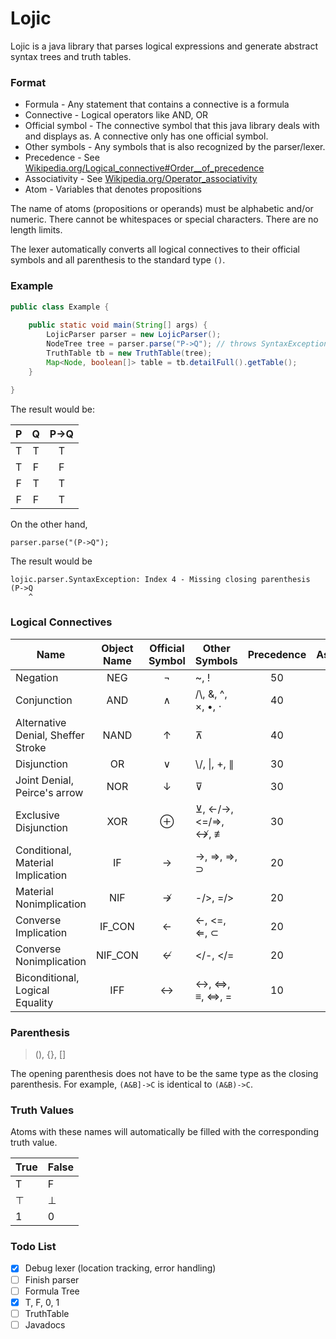 # Lojic
Lojic is a java library that parses logical expressions and generate
abstract syntax trees and truth tables.

### Format
 - Formula - Any statement that contains a connective is a formula
 - Connective - Logical operators like AND, OR
  - Official symbol - The connective symbol that this java library deals
  with and displays as. A connective only has one official symbol.
  - Other symbols - Any symbols that is also recognized by the parser/lexer.
  - Precedence - See [Wikipedia.org/Logical_connective#Order__of_precedence](https://en.wikipedia.org/wiki/Logical_connective#Order_of_precedence)
  - Associativity - See [Wikipedia.org/Operator_associativity](https://en.wikipedia.org/wiki/Operator_associativity)
 - Atom - Variables that denotes propositions

The name of atoms (propositions or operands) must be alphabetic and/or
numeric. There cannot be whitespaces or special characters. There are no
length limits.

The lexer automatically converts all logical connectives to their
official symbols and all parenthesis to the standard type `()`.


### Example
```java
public class Example {
    
    public static void main(String[] args) {
        LojicParser parser = new LojicParser();
        NodeTree tree = parser.parse("P->Q"); // throws SyntaxException if the syntax is incorrect
        TruthTable tb = new TruthTable(tree);
        Map<Node, boolean[]> table = tb.detailFull().getTable();
    }
    
}
```
The result would be:

P|Q|P->Q
:---:|:---:|:----:
T|T| T
T|F| F
F|T| T
F|F| T

On the other hand,
```
parser.parse("(P->Q");
```
The result would be
```
lojic.parser.SyntaxException: Index 4 - Missing closing parenthesis
(P->Q
    ^
```

### Logical Connectives
Name|Object Name|Official Symbol|Other Symbols|Precedence|Associativity
----|:---------:|:-------------:|-------------|:--------:|:-----------:
Negation|NEG|¬|~, !|50|right
Conjunction|AND|∧|/\\, &, ^, ×, •, ⋅|40|right
Alternative Denial, Sheffer Stroke|NAND|↑|⊼|40|right
Disjunction|OR|∨|\\/, \|, +, ∥|30|right
Joint Denial, Peirce's arrow|NOR|↓|⊽|30|right
Exclusive Disjunction|XOR|⊕|⊻, <-/->, <=/=>, ↮, ≢|30|right
Conditional, Material Implication|IF|→|->, =>, ⇒, ⊃|20|right
Material Nonimplication|NIF|↛|-/>, =/>|20|right
Converse Implication|IF_CON|←|<-, <=, ⇐, ⊂|20|right
Converse Nonimplication|NIF_CON|↚|</-, </=|20|right
Biconditional, Logical Equality|IFF|↔|<->, <=>, ≡, ⇔, =|10|right

### Parenthesis
> (), {}, []

The opening parenthesis does not have to be the same type as the closing
parenthesis. For example, `(A&B]->C` is identical to `(A&B)->C`.

### Truth Values
Atoms with these names will automatically be filled with the corresponding truth value.

True|False
----|-----
T|F
⊤|⊥
1|0

### Todo List
- [x] Debug lexer (location tracking, error handling)
- [ ] Finish parser
- [ ] Formula Tree
- [x] T, F, 0, 1
- [ ] TruthTable
- [ ] Javadocs